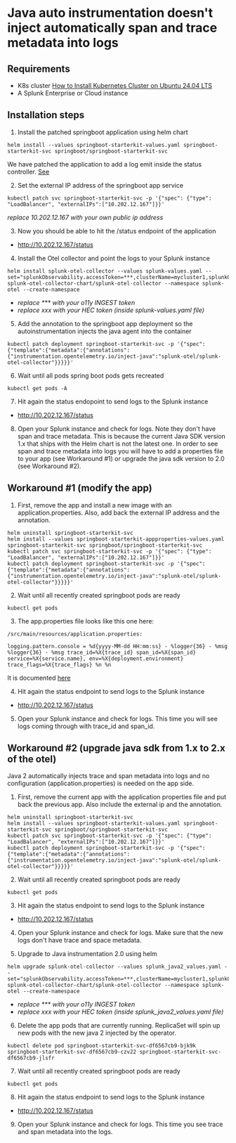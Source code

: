 # Java auto instrumentation doesn't inject automatically span and trace metadata into logs

## Requirements
* K8s cluster [How to Install Kubernetes Cluster on Ubuntu 24.04 LTS](https://hbayraktar.medium.com/how-to-install-kubernetes-cluster-on-ubuntu-22-04-step-by-step-guide-7dbf7e8f5f99)
* A Splunk Enterprise or Cloud instance

## Installation steps

1. Install the patched springboot application using helm chart
```
helm install --values springboot-starterkit-values.yaml springboot-starterkit-svc springboot/springboot-starterkit-svc
```
We have patched the application to add a log emit inside the status controller. [See](https://github.com/josephrodriguez/springboot-starterkit/commit/8c506856bbb321f641ced6215a15f1067931de44)

2. Set the external IP address of the springboot app service
```
kubectl patch svc springboot-starterkit-svc -p '{"spec": {"type": "LoadBalancer", "externalIPs":["10.202.12.167"]}}'
```
*replace 10.202.12.167 with your own public ip address*

3. Now you should be able to hit the /status endpoint of the application
* http://10.202.12.167/status

4. Install the Otel collector and point the logs to your Splunk instance
```
helm install splunk-otel-collector --values splunk-values.yaml --set="splunkObservability.accessToken=***,clusterName=mycluster1,splunkObservability.realm=us1,gateway.enabled=false,splunkObservability.profilingEnabled=true,environment=lab,operator.enabled=true,certmanager.enabled=true,agent.discovery.enabled=true" splunk-otel-collector-chart/splunk-otel-collector --namespace splunk-otel --create-namespace
```
* *replace *** with your o11y INGEST token*
* *replace xxx with your HEC token (inside splunk-values.yaml file)*

5. Add the annotation to the springboot app deployment so the autoinstrumentation injects the java agent into the container
```
kubectl patch deployment springboot-starterkit-svc -p '{"spec":{"template":{"metadata":{"annotations":{"instrumentation.opentelemetry.io/inject-java":"splunk-otel/splunk-otel-collector"}}}}}'
```

6. Wait until all pods spring boot pods gets recreated
```
kubectl get pods -A
```

7. Hit again the status endopoint to send logs to the Splunk instance
* http://10.202.12.167/status

8. Open your Splunk instance and check for logs. Note they don't have span and trace metadata. This is because the current Java SDK version 1.x that ships with the Helm chart is not the latest one. In order to see span and trace metadata into logs you will have to add a properties file to your app (see Workaround #1) or upgrade the java sdk version to 2.0 (see Workaround #2).

## Workaround #1 (modify the app)

1. First, remove the app and install a new image with an application.properties. Also, add back the external IP address and the annotation.
```
helm uninstall springboot-starterkit-svc
helm install --values springboot-starterkit-appproperties-values.yaml springboot-starterkit-svc springboot/springboot-starterkit-svc
kubectl patch svc springboot-starterkit-svc -p '{"spec": {"type": "LoadBalancer", "externalIPs":["10.202.12.167"]}}'
kubectl patch deployment springboot-starterkit-svc -p '{"spec":{"template":{"metadata":{"annotations":{"instrumentation.opentelemetry.io/inject-java":"splunk-otel/splunk-otel-collector"}}}}}'
```

2. Wait until all recently created springboot pods are ready
```
kubectl get pods
```

3. The app.properties file looks like this one here:
```
/src/main/resources/application.properties:

logging.pattern.console = %d{yyyy-MM-dd HH:mm:ss} - %logger{36} - %msg %logger{36} - %msg trace_id=%X{trace_id} span_id=%X{span_id} service=%X{service.name}, env=%X{deployment.environment} trace_flags=%X{trace_flags} %n %n
```
It is documented [here](https://docs.splunk.com/observability/en/gdi/get-data-in/application/java/instrumentation/connect-traces-logs.html#configure-your-logging-library)

4. Hit again the status endpoint to send logs to the Splunk instance
* http://10.202.12.167/status

5. Open your Splunk instance and check for logs. This time you will see logs coming through with trace_id and span_id.

## Workaround #2 (upgrade java sdk from 1.x to 2.x of the otel)

Java 2 automatically injects trace and span metadata into logs and no configuration (application.properties) is needed on the app side.

1. First, remove the current app with the application properties file and put back the previous app. Also include the external ip and the annotation.
```
helm uninstall springboot-starterkit-svc
helm install --values springboot-starterkit-values.yaml springboot-starterkit-svc springboot/springboot-starterkit-svc
kubectl patch svc springboot-starterkit-svc -p '{"spec": {"type": "LoadBalancer", "externalIPs":["10.202.12.167"]}}'
kubectl patch deployment springboot-starterkit-svc -p '{"spec":{"template":{"metadata":{"annotations":{"instrumentation.opentelemetry.io/inject-java":"splunk-otel/splunk-otel-collector"}}}}}'
```

2. Wait until all recently created springboot pods are ready
```
kubectl get pods
```

3. Hit again the status endpoint to send logs to the Splunk instance
* http://10.202.12.167/status

4. Open your Splunk instance and check for logs. Make sure that the new logs don't have trace and space metadata.

5. Upgrade to Java instrumentation 2.0 using helm
```
helm upgrade splunk-otel-collector --values splunk_java2_values.yaml --set="splunkObservability.accessToken=***,clusterName=mycluster1,splunkObservability.realm=us1,gateway.enabled=false,splunkObservability.profilingEnabled=true,environment=lab,operator.enabled=true,certmanager.enabled=true,agent.discovery.enabled=true" splunk-otel-collector-chart/splunk-otel-collector --namespace splunk-otel --create-namespace
```
* *replace *** with your o11y INGEST token*
* *replace xxx with your HEC token (inside splunk_java2_values.yaml file)*

6. Delete the app pods that are currently running. ReplicaSet will spin up new pods with the new java 2 injected by the operator.
```
kubectl delete pod springboot-starterkit-svc-df6567cb9-bjk9k springboot-starterkit-svc-df6567cb9-czv22 springboot-starterkit-svc-df6567cb9-jlsfr
```

7. Wait until all recently created springboot pods are ready
```
kubectl get pods
```

8. Hit again the status endpoint to send logs to the Splunk instance
* http://10.202.12.167/status

9. Open your Splunk instance and check for logs. This time you see trace and span metadata into the logs.

